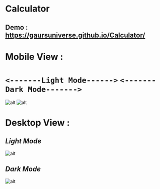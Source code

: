 # Calculator
## Demo : https://gaursuniverse.github.io/Calculator/
# 
#
# Mobile View :
# `<-------Light Mode------>`  `<-------Dark Mode------->`
![alt](https://res.cloudinary.com/dez2plvsf/image/upload/v1621174350/Calculator/lightMobile_v4vfp7.jpg)
![alt](https://res.cloudinary.com/dez2plvsf/image/upload/v1621174350/Calculator/darkMobile_xinbul.jpg)
# 
# 
# Desktop View :
## _Light Mode_
![alt](https://res.cloudinary.com/dez2plvsf/image/upload/v1621174350/Calculator/lightDesktop_nufu54.jpg)
## _Dark Mode_
![alt](https://res.cloudinary.com/dez2plvsf/image/upload/v1621174350/Calculator/darkDesktop_x3krwb.jpg)
